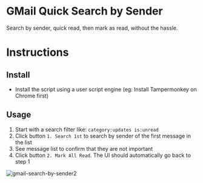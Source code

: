 # GMail Quick Search by Sender
Search by sender, quick read, then mark as read, without the hassle.

# Instructions
## Install
- Install the script using a user script engine (eg: Install Tampermonkey on Chrome first)

## Usage
1. Start with a search filter like: `category:updates is:unread`
1. Click button `1. Search 1st` to search by sender of the first message in the list
1. See message list to confirm that they are not important
1. Click button `2. Mark All Read`. The UI should automatically go back to step 1

![gmail-search-by-sender2](https://user-images.githubusercontent.com/451487/206713308-789c5534-bc98-45c2-84a7-d633e17b5227.png)
